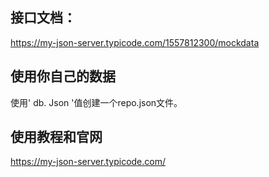 ## 接口文档：

https://my-json-server.typicode.com/1557812300/mockdata

## 使用你自己的数据

使用' db. Json '值创建一个repo.json文件。

## 使用教程和官网

https://my-json-server.typicode.com/

